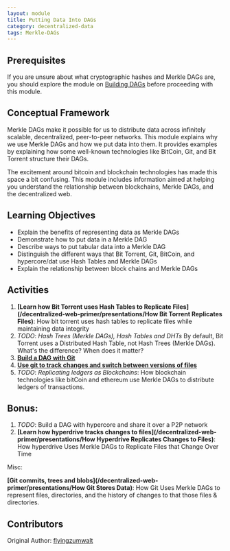 ```yaml
---
layout: module
title: Putting Data Into DAGs
category: decentralized-data
tags: Merkle-DAGs
---
```


## Prerequisites

If you are unsure about what cryptographic hashes and Merkle DAGs are, you should explore the module on [Building DAGs](../building-dags) before proceeding with this module.

## Conceptual Framework

Merkle DAGs make it possible for us to distribute data across infinitely scalable, decentralized, peer-to-peer networks.  This module explains why we use Merkle DAGs and how we put data into them. It provides examples by explaining how some well-known technologies like BitCoin, Git, and Bit Torrent structure their DAGs.

The excitement around bitcoin and blockchain technologies has made this space a bit confusing. This module includes information aimed at helping you understand the relationship between blockchains, Merkle DAGs, and the decentralized web.

## Learning Objectives

* Explain the benefits of representing data as Merkle DAGs
* Demonstrate how to put data in a Merkle DAG
* Describe ways to put tabular data into a Merkle DAG
* Distinguish the different ways that Bit Torrent, Git, BitCoin, and hypercore/dat use Hash Tables and Merkle DAGs
* Explain the relationship between block chains and Merkle DAGs

## Activities

1. **[Learn how Bit Torrent uses Hash Tables to Replicate Files](/decentralized-web-primer/presentations/How Bit Torrent Replicates Files)**: How bit torrent uses hash tables to replicate files
while maintaining data integrity
2. *TODO*: _Hash Trees (Merkle DAGs), Hash Tables and DHTs_ By default, Bit Torrent uses a Distributed Hash Table, not Hash Trees (Merkle DAGs). What's the difference? When does it matter?
2. **[Build a DAG with Git](build-a-dag-with-git)**
3. **[Use git to track changes and switch between versions of files](build-a-dag-with-git)**
5. *TODO*: _Replicating ledgers as Blockchains_: How blockchain technologies like bitCoin and ethereum use Merkle DAGs to distribute ledgers of transactions.  

## Bonus:

1. *TODO*: Build a DAG with hypercore and share it over a P2P network
2. **[Learn how hyperdrive tracks changes to files](/decentralized-web-primer/presentations/How Hyperdrive Replicates Changes to Files)**: How hyperdrive Uses Merkle DAGs to Replicate Files that Change Over Time  


Misc:

**[Git commits, trees and blobs](/decentralized-web-primer/presentations/How Git Stores Data)**: How Git Uses Merkle DAGs to represent files, directories, and the history of changes to that those files & directories.

## Contributors

Original Author: [flyingzumwalt](http://flyingzumwalt.com)
